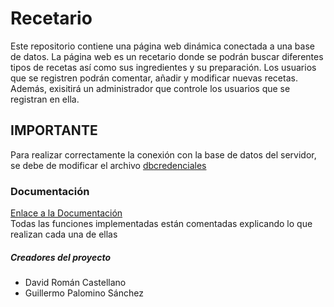 [credenciales]: https://github.com/davidrc99/RecipeBook/blob/master/proyecto/db/dbcredenciales.php 
[documentacion]: https://github.com/davidrc99/RecipeBook/blob/master/proyecto/DocumentacionTW.pdf

# Recetario
Este repositorio contiene una página web dinámica conectada a una base de datos. La página web es un recetario donde se podrán buscar diferentes tipos de recetas así como sus ingredientes y su preparación. Los usuarios que se registren podrán comentar, añadir y modificar nuevas recetas. Además, exisitirá un administrador que controle los usuarios que se registran en ella.

## IMPORTANTE
Para realizar correctamente la conexión con la base de datos del servidor, se debe de modificar el archivo [dbcredenciales][credenciales]

### Documentación
[Enlace a la Documentación][documentacion]   
Todas las funciones implementadas están comentadas explicando lo que realizan cada una de ellas

##### Creadores del proyecto
+ David Román Castellano
+ Guillermo Palomino Sánchez
